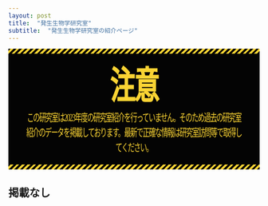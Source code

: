 ```yaml
---
layout: post
title:  "発生生物学研究室"
subtitle:  "発生生物学研究室の紹介ページ"
---
```


<style>
/* ======================================================================
                          注意                                         
====================================================================== */

.box-alert {
  position: relative;
  padding: 2rem;
  background-color: #040404;
}

.box-alert::before,
.box-alert::after {
  position: absolute;
  height: 10px;
  width: 100%;
  content: '';
}

.box-alert::before {
  top: 0;
  left: 0;
}

.box-alert::after {
  bottom: 0;
  left: 0;
}

.box-alert i {
  margin-right: 0.5rem;
}

.box-alert>a {
  cursor: pointer;
  margin-left: auto;
}

.alert-title,
.box-alert p {
  font-family: 'EVA-マティス-クラシック', 'Noto Serif JP', serif;
  text-align: center;
  transform: scaleY(1.5);
  letter-spacing: -0.1rem;
}

.alert-title {
  font-size: 50px;
  font-weight: 900;
  margin-bottom: 2rem;
}

.box-alert-attention {
  color: #FAD333;
}

.box-alert-attention::before,
.box-alert-attention::after {
  background: repeating-linear-gradient(-45deg, transparent 0 4px, #FAD333 4px 8px);
}
</style>

<!-- ここからMarkdownの内容を記述 -->
<div class="box-alert box-alert-attention">
  <div class="alert-title">注意</div>
  <p>この研究室は2023年度の研究室紹介を行っていません。そのため過去の研究室紹介のデータを掲載しております。最新で正確な情報は研究室訪問等で取得してください。</p>
  <!-- その他の内容をここに追加 -->
</div>


## 掲載なし
<br /><br />
   


